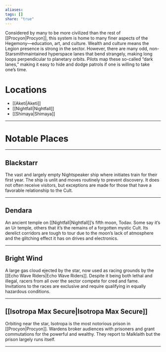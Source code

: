 ```yaml
---
aliases: 
tags: []
share: "true"
---
```

Considered by many to be more civilized than the rest of [[Procyon|Procyon]], this system is home to many finer aspects of the Hegemony—education, art, and culture. Wealth and culture means the Legion presence is strong in the sector. However, there are many odd, non-Starsmithmaintained hyperspace lanes that bend strangely, making long loops perpendicular to planetary orbits. Pilots map these so-called “dark lanes,” making it easy to hide and dodge patrols if one is willing to take one’s time.

# Locations

- [[Aketi|Aketi]]
- [[Nightfall|Nightfall]]
- [[Shimaya|Shimaya]]

---

# Notable Places

---

## Blackstarr 

The vast and largely empty Nightspeaker ship where initiates train for their first year. The ship is unlit and moves routinely to prevent discovery. It does not often receive visitors, but exceptions are made for those that have a favorable relationship to the Cult.

---

## Dendara 

An ancient temple on [[Nightfall|Nightfall]]’s fifth moon, Todav. Some say it’s an Ur temple, others that it’s the remains of a forgotten mystic Cult. Its derelict corridors are tough to tour due to the moon’s lack of atmosphere and the glitching effect it has on drives and electronics.

---

## Bright Wind 

A large gas cloud ejected by the star, now used as racing grounds by the [[Echo Wave Riders|Echo Wave Riders]]. Despite it being both lethal and illegal, racers from all over the sector compete for cred and fame. Invitations to the races are exclusive and require qualifying in equally hazardous conditions.

---

## [[Isotropa Max Secure|Isotropa Max Secure]]

Orbiting near the star, Isotropa is the most notorious prison in [[Procyon|Procyon]]. Wardens broker audiences with prisoners and grant commutations for the powerful and wealthy. They report to Malklaith but the prison largely runs itself.

---
